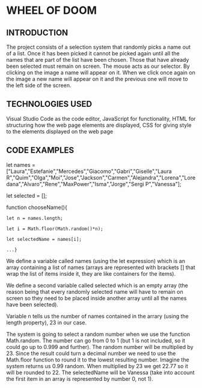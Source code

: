 # WHEEL OF DOOM
## INTRODUCTION 
The project consists of a selection system that randomly picks a name out of a list. Once it has been picked it cannot be picked again until all the names that are part of the list have been chosen. Those that have already been selected must remain on screen. The mouse acts as our selector. By clicking on the image a name will appear on it. When we click once again on the image a new name will appear on it and the previous one will move to the left side of the screen.   
## TECHNOLOGIES USED
Visual Studio Code as the code editor, JavaScript for functionality, HTML for structuring how the web page elements are displayed, CSS for giving style to the elements displayed on the web page
## CODE EXAMPLES
let names = ["Laura","Estefanie","Mercedes","Giacomo","Gabri","Giselle","Laura R","Quim","Olga","Moi","Jose","Jackson","Carmen","Alejandra","Lorena","Loredana","Alvaro","Rene","MaxPower","Isma","Jorge","Sergi P","Vanessa"];

let selected = [];

function chooseName(){
    
    let n = names.length;
    
    let i = Math.floor(Math.random()*n);
    
    let selectedName = names[i];
    
    ...}
    
We define a variable called names (using the let expression) which is an array containing a list of names (arrays are represented with brackets [] that wrap the list of items inside it, they are like containers for the items). 

We define a second variable called selected which is an empty array (the reason being that every randomly selected name will have to remain on screen so they need to be placed inside another array until all the names have been selected).

Variable n tells us the number of names contained in the arrary (using the length property), 23 in our case. 

The system is going to select a random number when we use the function Math.random. The number can go from 0 to 1 (but 1 is not included, so it could go up to 0.999 and further). The random number will be multiplied by 23. Since the result could turn a decimal number we need to use the Math.floor function to round it to the lowest resulting number. Imagine the system returns us 0.99 random. When multiplied by 23 we get 22.77 so it will be rounded to 22. The selectedName will be Vanessa (take into account the first item in an array is represented by number 0, not 1).
